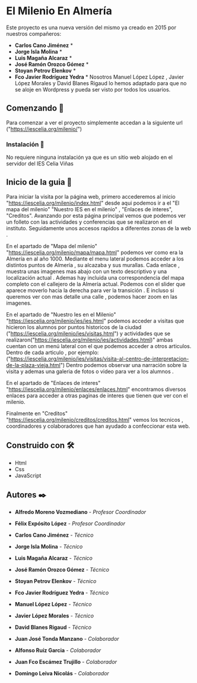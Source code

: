 # El Milenio En Almería

Este proyecto es  una nueva versión del mismo ya creado en 2015 por nuestros compañeros:
* **Carlos Cano Jiménez** *
* **Jorge Isla Molina** *
* **Luis Magaña Alcaraz** *
* **José Ramón Orozco Gómez** *
* **Stoyan Petrov Elenkov** *
* **Fco Javier Rodríguez Yedra** *
 Nosotros Manuel López López , Javier López Morales y David Blanes Rigaud lo hemos adaptado  para que no se aloje en Wordpress y pueda ser visto por todos los usuarios.

## Comenzando 🚀

Para comenzar a ver el proyecto simplemente accedan a la siguiente url ("https://iescelia.org/milenio/")


### Instalación 🔧
No requiere ninguna instalación ya que es un sitio web alojado en el servidor del IES Celia Viñas

## Inicio de la guia 📄

Para iniciar la visita por la página web, primero accederemos al inicio "https://iescelia.org/milenio/index.html" desde aqui podemos ir a el "El mapa del milenio"
"Nuestro IES en el milenio" , "Enlaces de interes", "Creditos". Avanzando por esta página principal vemos que podemos ver un folleto con las actividades  y conferencias
que se realizaron en el instituto. Seguidamente unos accesos rapidos a diferentes zonas de la web .

En el apartado de "Mapa del milenio" "https://iescelia.org/milenio/mapa/mapa.html" podemos ver como era la Almería en al año 1000. Mediante el menu lateral
podemos acceder a los distintos puntos de Almería , su alcazaba y sus murallas. Cada enlace , muestra unas imagenes mas abajo con un texto descriptivo y una
localización actual . Ademas hay incluida una correspondencia del mapa completo con el callejero de la Almería actual. Podemos con el slider que aparece moverlo
hacia la derecha para ver la transición . E incluso si queremos ver con mas detalle una calle , podemos hacer zoom en las imagenes.

En el apartado de "Nuestro Ies en el Milenio" "https://iescelia.org/milenio/ies/ies.html" podemos acceder a visitas que hicieron los alumnos por puntos historicos
de la ciudad ("https://iescelia.org/milenio/ies/visitas.html") y actividades que se realizaron("https://iescelia.org/milenio/ies/actividades.html)" ambas cuentan con
un menú lateral con el que podemos acceder a otros articulos. Dentro de cada articulo , por ejemplo: 
("https://iescelia.org/milenio/ies/visitas/visita-al-centro-de-interpretacion-de-la-plaza-vieja.html") Dentro podemos observar una narración sobre la visita y ademas
una galeria de fotos o video para ver a los alumnos .

En el apartado de "Enlaces de interes" "https://iescelia.org/milenio/enlaces/enlaces.html" encontramos diversos enlaces para acceder a otras paginas de interes que tienen
que ver con el milenio.

Finalmente en "Creditos" "https://iescelia.org/milenio/creditos/creditos.html"  vemos los tecnicos , coordinadores y colaboradores que han ayudado a confeccionar esta web.



## Construido con 🛠️


* Html
* Css
* JavaScript


## Autores ✒️


* **Alfredo Moreno Vozmediano** - *Profesor Coordinador*
* **Félix Expósito López** - *Profesor Coordinador* 

* **Carlos Cano Jiménez** - *Técnico*
* **Jorge Isla Molina** - *Técnico* 
* **Luis Magaña Alcaraz** - *Técnico*
* **José Ramón Orozco Gómez** - *Técnico* 
* **Stoyan Petrov Elenkov** - *Técnico*
* **Fco Javier Rodríguez Yedra** - *Técnico* 
* **Manuel López López** - *Técnico*
* **Javier López Morales** - *Técnico* 
* **David Blanes Rigaud** - *Técnico*

* **Juan José Tonda Manzano** - *Colaborador*
* **Alfonso Ruíz Garcia** - *Colaborador* 
* **Juan Fco Escámez Trujillo** - *Colaborador*
* **Domingo Leiva Nicolás** - *Colaborador* 

